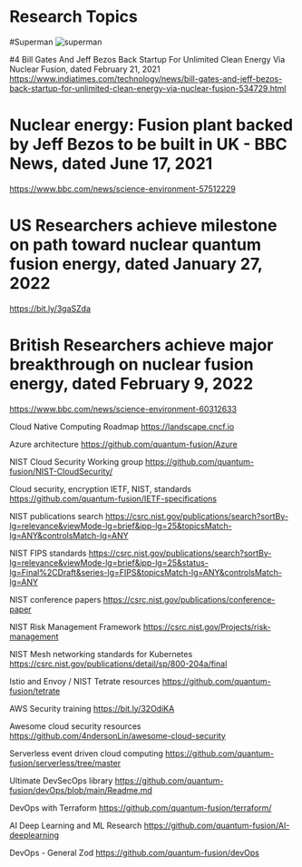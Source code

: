 # Research Topics

#Superman
![superman](https://tinyurl.com/yadukh3x)

#4 Bill Gates And Jeff Bezos Back Startup For Unlimited Clean Energy Via Nuclear Fusion, dated February 21, 2021 
https://www.indiatimes.com/technology/news/bill-gates-and-jeff-bezos-back-startup-for-unlimited-clean-energy-via-nuclear-fusion-534729.html

# Nuclear energy: Fusion plant backed by Jeff Bezos to be built in UK - BBC News, dated June 17, 2021
https://www.bbc.com/news/science-environment-57512229

# US Researchers achieve milestone on path toward nuclear quantum fusion energy, dated January 27, 2022
https://bit.ly/3gaSZda

# British Researchers achieve major breakthrough on nuclear fusion energy, dated February 9, 2022
https://www.bbc.com/news/science-environment-60312633

Cloud Native Computing Roadmap 
https://landscape.cncf.io

Azure architecture 
https://github.com/quantum-fusion/Azure

NIST Cloud Security Working group 
https://github.com/quantum-fusion/NIST-CloudSecurity/

Cloud security, encryption IETF, NIST, standards
https://github.com/quantum-fusion/IETF-specifications

NIST publications search 
https://csrc.nist.gov/publications/search?sortBy-lg=relevance&viewMode-lg=brief&ipp-lg=25&topicsMatch-lg=ANY&controlsMatch-lg=ANY

NIST FIPS standards 
https://csrc.nist.gov/publications/search?sortBy-lg=relevance&viewMode-lg=brief&ipp-lg=25&status-lg=Final%2CDraft&series-lg=FIPS&topicsMatch-lg=ANY&controlsMatch-lg=ANY

NIST conference papers 
https://csrc.nist.gov/publications/conference-paper

NIST Risk Management Framework
https://csrc.nist.gov/Projects/risk-management

NIST Mesh networking standards for Kubernetes 
https://csrc.nist.gov/publications/detail/sp/800-204a/final

Istio and Envoy / NIST Tetrate resources
https://github.com/quantum-fusion/tetrate

AWS Security training
https://bit.ly/32OdiKA

Awesome cloud security resources
https://github.com/4ndersonLin/awesome-cloud-security

Serverless event driven cloud computing 
https://github.com/quantum-fusion/serverless/tree/master

Ultimate DevSecOps library
https://github.com/quantum-fusion/devOps/blob/main/Readme.md

DevOps with Terraform
https://github.com/quantum-fusion/terraform/

AI Deep Learning and ML Research
https://github.com/quantum-fusion/AI-deeplearning

DevOps - General Zod 
https://github.com/quantum-fusion/devOps
